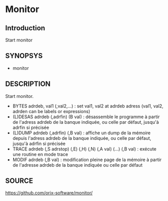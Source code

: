 # Monitor

## Introduction

Start monitor

## SYNOPSYS

+ monitor

## DESCRIPTION

Start monitor.

+ BYTES adrdeb, val1 (,val2,...) : set val1, val2 at adrdeb adress (val1, val2, adrden can be labels or expressions)
+ (L)DESAS adrdeb (,adrfin) (B val) : désassemble le programme à partir de l'adress adrdeb de la banque indiquée, ou celle par défaut, jusqu'à adrfin si précisée
+ (L)DUMP adrdeb (,adrfin) (,B val) : affiche un dump de la mémoire depuis l'adress adrdeb de la banque indiquée, ou celle par défaut, jusqu'à adrfin si précisée
+ TRACE adrdeb (,S adrstop) (,E) (,H) (,N) (,A val) (...) (,B val) : exécute une routine en mode trace
+ MODIF adrdeb (,B val) : modification pleine page de la mémoire à partir de l'adresse adrdeb de la banque indiquée ou celle par défaut

## SOURCE

https://github.com/orix-software/monitor/

